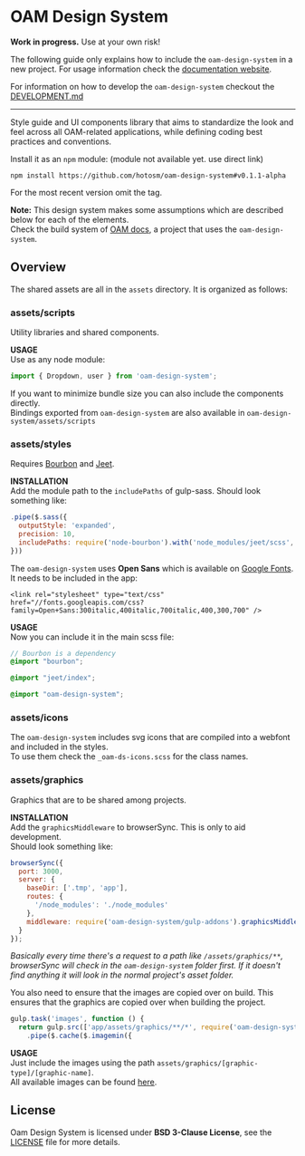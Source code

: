 # OAM Design System

**Work in progress.** Use at your own risk!  

The following guide only explains how to include the `oam-design-system` in a new project. For usage information check the [documentation website](http://hotosm.github.io/oam-docs/).  

For information on how to develop the `oam-design-system` checkout the [DEVELOPMENT.md](DEVELOPMENT.md)  

---

Style guide and UI components library that aims to standardize the look and feel across all OAM-related applications, while defining coding best practices and conventions.

Install it as an `npm` module: (module not available yet. use direct link)
```
npm install https://github.com/hotosm/oam-design-system#v0.1.1-alpha
```
For the most recent version omit the tag.

**Note:**
This design system makes some assumptions which are described below for each of the elements.  
Check the build system of [OAM docs](https://github.com/hotosm/oam-docs/blob/master/gulpfile.js), a project that uses the `oam-design-system`.

## Overview

The shared assets are all in the `assets` directory. It is organized as follows:

### assets/scripts
Utility libraries and shared components.

**USAGE**  
Use as any node module:
```js
import { Dropdown, user } from 'oam-design-system';
```
If you want to minimize bundle size you can also include the components directly.  
Bindings exported from `oam-design-system` are also available in `oam-design-system/assets/scripts`

### assets/styles
Requires [Bourbon](https://github.com/lacroixdesign/node-bourbon) and [Jeet](https://github.com/mojotech/jeet).

**INSTALLATION**  
Add the module path to the `includePaths` of gulp-sass. Should look something like:
```js
.pipe($.sass({
  outputStyle: 'expanded',
  precision: 10,
  includePaths: require('node-bourbon').with('node_modules/jeet/scss', require('oam-design-system/gulp-addons').scssPath)
}))
```

The `oam-design-system` uses **Open Sans** which is available on [Google Fonts](https://goo.gl/FZ0Ave).  
It needs to be included in the app:
```
<link rel="stylesheet" type="text/css" href="//fonts.googleapis.com/css?family=Open+Sans:300italic,400italic,700italic,400,300,700" />
```

**USAGE**  
Now you can include it in the main scss file:
```scss
// Bourbon is a dependency
@import "bourbon";

@import "jeet/index";

@import "oam-design-system";
```

### assets/icons
The `oam-design-system` includes svg icons that are compiled into a webfont and included in the styles.  
To use them check the `_oam-ds-icons.scss` for the class names.

### assets/graphics
Graphics that are to be shared among projects.

**INSTALLATION**  
Add the `graphicsMiddleware` to browserSync. This is only to aid development.  
Should look something like:
```js
browserSync({
  port: 3000,
  server: {
    baseDir: ['.tmp', 'app'],
    routes: {
      '/node_modules': './node_modules'
    },
    middleware: require('oam-design-system/gulp-addons').graphicsMiddleware(fs) // <<< This line
  }
});
```
*Basically every time there's a request to a path like `/assets/graphics/**`, browserSync will check in the `oam-design-system` folder first. If it doesn't find anything it will look in the normal project's asset folder.*

You also need to ensure that the images are copied over on build.
This ensures that the graphics are copied over when building the project.
```js
gulp.task('images', function () {
  return gulp.src(['app/assets/graphics/**/*', require('oam-design-system/gulp-addons').graphicsPath + '/**/*'])
    .pipe($.cache($.imagemin({
```

**USAGE**  
Just include the images using the path `assets/graphics/[graphic-type]/[graphic-name]`.  
All available images can be found [here](assets/graphics/).

## License
Oam Design System is licensed under **BSD 3-Clause License**, see the [LICENSE](LICENSE) file for more details.
